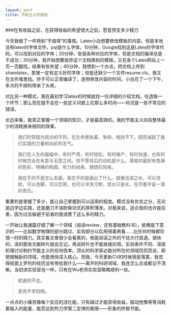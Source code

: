 ```yaml
---
layout: post
title: 节能主义的桎梏
---
```


###在有收益之前，在获得收益的希望很大之前，愿意预支多少精力

今天我做了一件特别“不值得”的事情。Latex小白想要修改模板的内容，但是本地没有latex的字体文件，pql是什么字体。10分钟，Google找到这是Latex的字体代码，可以找到对应的字体；20分钟，安装各种对应的字体，但是文档的编译总是不成功；30分钟，我开始想要放弃这个文档换别的模板，又在各个Latex网站上一页一页翻找，结果有些失望；40分钟，我想到一个办法，把文档上传到sharelatex，那里一定有定义好的字体；但是还缺少一个文件resume.cls，我又在文件堆里找。终于可以正常编译了，连带修改内容的时间，小白花了一个下午，多次的不顺利带来了头疼。
  
对比另一种模式，我在最初学习latex的时候就找一份详细的介绍文档，吃透每一个环节；那么现在就不会在一些定义问题上花那么多时间——何况是一些不常见的错误。

长远来看，能真正掌握一个领域的知识，才是最高效的。我的节能主义向往整体最少的消耗换来相同的效果。

>我们时常因为观点的不同，在生命里执着、争辩、相持不下，因而减损了我们实践的力量和向前的志气。

>我们在人生的画幅中，有时严肃，有时轻松，有时难产，有时快速，也有的时候完全在有意与无意之间。但不管背后的动机是什么，落笔时最好有饱满的色彩、明确的构图、有力的线条、理想的风格。

>我在乎的不是怎么去画，我在乎的是画出了什么。就像沧浪之水，可以洗脸，可以洗脚，可以饮用，也可以冲洗污秽，但水只是水，在尽着宇宙一滴的责任。

重要的是掌握了多少，能让自己掌握到可以运用的程度。模式没有优劣之分，无论是边学边实践，还是磨刀不误砍柴功式的厚积薄发。对我来说，适合我的也许是后者，因为过去躲避于前者的我浪费了这么多的精力。

一开始让我通篇仔细了解一个领域（阅读review，还有基础教科书），偷懒是下意识的——比如数学物理的部分跳过、实验部分以后用得着再看……比任何时候都珍惜一时的精力。其实看文章很少会看累的，倒是阅读之外的干扰大行其道。很快的，读的那些文献碎片就会忘记。再说碎片也不能直接应用，实验条件不同、深层机理讨论制约节能主义的任何侥幸。顶尖的科学家必能对所在的领域侃侃而谈，即使接触新的领域，也能很快深入核心。而我，今天更新CV的时候很是落寞，我觉得纸面上罗列的经历没有带给我什么——离开的科研领域，我连怎么合成都记不清晰。当初进实验室也一样，只有在Wu老师实验室略略顺利一些。

>欲速则不达。

>思而不学则惘。

一点点的小痛苦像每个反应的活化能，只有越过才能获得收益，振动弛豫等等消耗着输入的能量，能否达到热力学第二定律的极限——形象的终极节能。

